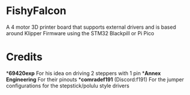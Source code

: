 # FishyFalcon
A 4 motor 3D printer board that supports external drivers and is based around Klipper Firmware using the STM32 Blackpill or Pi Pico
# Credits
***69420exp** For his idea on driving 2 steppers with 1 pin
***Annex Engineering** For their pinouts
***comradef191** (Discord:f191) For the jumper configurations for the stepstick/polulu style drivers
